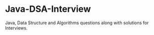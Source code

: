 # Java-DSA-Interview
Java, Data Structure and Algorithms questions along with solutions for Interviews.
